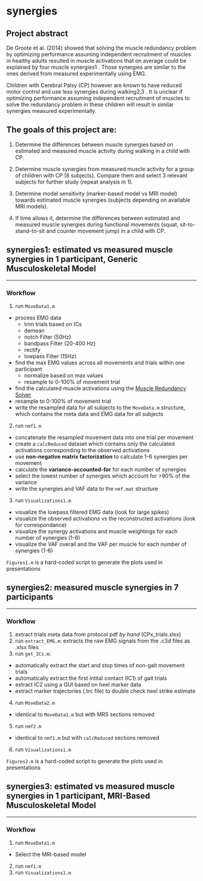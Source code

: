 # synergies

## Project abstract

De Groote et al. (2014) showed that solving the muscle redundancy problem by optimizing performance assuming independent recruitment of muscles in healthy adults resulted in muscle activations that on average could be explained by four muscle synergies1 . Those synergies are similar to the ones derived from measured experimentally using EMG.

Children with Cerebral Palsy (CP) however are known to have reduced motor control and use less synergies during walking2,3 . It is unclear if optimizing performance assuming independent recruitment of muscles to solve the redundancy problem in these children will result in similar synergies measured experimentally.

## The goals of this project are:

1. Determine the differences between muscle synergies based on estimated and measured muscle activity during walking in a child with CP.

2. Determine muscle synergies from measured muscle activity for a group of children with CP (8 subjects). Compare them and select 3 relevant subjects for further study (repeat analysis in 1).

3. Determine model sensitivity (marker-based model vs MRI model) towards estimated muscle synergies (subjects depending on available MRI models).

4. If time allows it, determine the differences between estimated and measured muscle synergies during functional movements (squat, sit-to-stand-to-sit and counter movement jump) in a child with CP.

## synergies1:  estimated vs measured muscle synergies in 1 participant, **Generic** Musculoskeletal Model
___
### Workflow

1. run `MoveData1.m`
  - process EMG data
      - trim trials based on ICs
      - demean
      - notch Filter (50Hz)
      - bandpass Filter (20-400 Hz)
      - rectify
      - lowpass Filter (15Hz)
  - find the max EMG values across all movements and trials within one participant
      - normalize based on max values
      - resample to 0-100% of movement trial
  - find the calculated muscle activations using the [Muscle Redundancy Solver](https://github.com/KULeuvenNeuromechanics/MuscleRedundancySolver)
  - resample to 0-100% of movement trial
  - write the resampled data for all subjects to the `MoveData.m` structure, which contains the meta data and EMG data for all subjects
2. run `nmf1.m`
  - concatenate the resampled movement data into one trial per movement
  - create a `calcReduced` dataset which contains only the calculated activations corresponding to the observed activations
  - use **non-negative matrix factorization** to calculate 1-6 synergies per movement
  - calculate the **variance-accounted-for** for each number of synergies
  - select the lowest number of synergies which account for >90% of the variance
  - write the synergies and VAF data to the `nmf.mat` structure
3. run `Visualizations1.m`
  - visualize the lowpass filtered EMG data (look for large spikes)
  - visualize the observed activations vs the reconstructed activations (look for correspondance)
  - visualize the synergy activations and muscle weightings for each number of synergies (1-6)
  - visualize the VAF overall and the VAF per muscle for each number of synergies (1-6)

`Figures1.m` is a hard-coded script to generate the plots used in presentations

## synergies2:  measured muscle synergies in 7 participants
___
### Workflow

1. extract trials meta data from protocol pdf *by hand* (CPx_trials.xlsx)
2. run `extract_EMG.m`: extracts the raw EMG signals from the .c3d files as .xlsx files
3. run `get_ICs.m`: 
  - automatically extract the start and stop times of non-gait movement trials
  - automatically extract the first intital contact (IC1) of gait trials
  - extract IC2 using a GUI based on heel marker data
  - extract marker trajectories (.trc file) to double check heel strike estimate
4. run `MoveData2.m`
  - identical to `MoveData1.m` but with MRS sections removed
5. run `nmf2.m`
 - identical to `nmf1.m` but with `calcReduced` sections removed
6. run `Visualizations1.m`

`Figures2.m` is a hard-coded script to generate the plots used in presentations

## synergies3:  estimated vs measured muscle synergies in 1 participant, **MRI-Based** Musculoskeletal Model
___
### Workflow

1. run `MoveData1.m`
  - Select the MRI-based model
2. run `nmf1.m`
3. run `Visualizations1.m`
